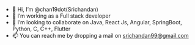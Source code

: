 - 👋 Hi, I’m @chan19dot(Srichandan)
- 👀 I’m working as a Full stack developer 
- 💞️ I’m looking to collaborate on Java, React Js, Angular, SpringBoot, Python, C, C++, Flutter
- 📫 You can reach me by dropping a mail on srichandan99@gmail.com

<!---
chan19dot/chan19dot is a ✨ special ✨ repository because its `README.md` (this file) appears on your GitHub profile.
You can click the Preview link to take a look at your changes.
--->
